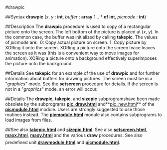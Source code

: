 
#drawpic

##Syntax
**drawpic** (*x*, *y* : **int**, *buffer* : **array** 1 .. * **of** **int**, *picmode* : **int**)



##Description
The **drawpic** procedure is used to copy of a rectangular picture onto the screen. The left bottom of the picture is placed at (*x*, *y*). In the common case, the buffer was initialized by calling **takepic**. The values of *picmode* are:
 0:  Copy actual picture on screen. 1:  Copy picture by XORing it onto the screen.
XORing a picture onto the screen twice leaves the screen as it was  (this is a convenient way to move images for animation). XORing a picture onto a background effectively superimposes the picture onto the background.



##Details
See **takepic** for an example of the use of **drawpic** and for further information about buffers for drawing pictures.
The screen must be in a "*graphics*" mode. See the **setscreen** procedure for details. If the screen is not in a "*graphics*" mode, an error will occur.



##Details
The **drawpic**, **takepic**, and **sizepic** subprogramshave been made obsolete by the subprograms **[pic_draw.html](Pic.Draw)** and**[pic_new.html](Pic.New)** of the **[picmodule.html](Pic)** module.  Users are strongly suggested to use those routines instead. The **[picmodule.html](Pic)** module also contains subprograms to load images from files.



##See also
**[takepic.html](takepic)** and **[sizepic.html](sizepic)**. See also **[setscreen.html](setscreen)**, **[maxx.html](maxx)**, **[maxy.html](maxy)** and the various **draw** procedures.
See also predefined unit **[drawmodule.html](Draw)** and **[picmodule.html](Pic)**.


